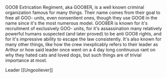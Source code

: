 GOO8 Extrication Regiment, aka GOO8ER, is a well known criminal organization famous for many things. Their name comes from their goal to free all GOO- units, even nonsentient ones, though they use GOO8 in the name since it's the most numerous model. GOO8ER is known for it's recruitment of exclusively GOO- units, for it's assassination many relatively powerful humans suspected (and later proved) to be anti GOO8 rights, and for it's impressive ability to escape the law consistently. It's also known for many other things, like how the crew inexplicably refers to their leader as Arthur or how said leader once went on a 4 day long continuous rant on why they hated cats and loved dogs, but such things are of trivial importance at most.

Leader
 [[Ungooliever]]